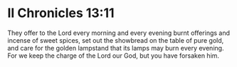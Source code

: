 # II Chronicles 13:11

They offer to the Lord every morning and every evening burnt offerings and incense of sweet spices, set out the showbread on the table of pure gold, and care for the golden lampstand that its lamps may burn every evening. For we keep the charge of the Lord our God, but you have forsaken him.

